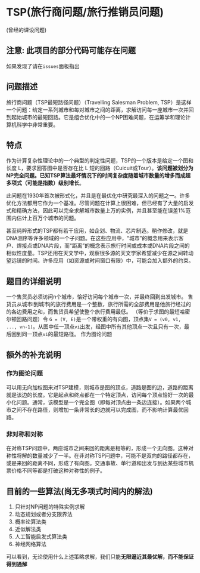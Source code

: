 # TSP(旅行商问题/旅行推销员问题)
(曾经的课设问题)

## 注意: 此项目的部分代码可能存在问题

如果发现了请在`issues`面板指出

## 问题描述

旅行商问题（TSP最短路径问题）（Travelling Salesman Problem, TSP）是这样一个问题：给定一系列城市和每对城市之间的距离，求解访问每一座城市一次并回到起始城市的最短回路。它是组合优化中的一个NP困难问题，在运筹学和理论计算机科学中非常重要。

## 特点

作为计算复杂性理论中的一个典型的判定性问题，TSP的一个版本是给定一个图和长度 L，要求回答图中是否存在比 L 短的回路（Cuicuit或Tour）。**该问题被划分为NP完全问题。已知TSP算法最坏情况下的时间复杂度随着城市数量的增多而成超多项式（可能是指数）级别增长**。

此问题在1930年首次被形式化，并且是在最优化中研究最深入的问题之一。许多优化方法都用它作为一个基准。尽管问题在计算上很困难，但已经有了大量的启发式和精确方法，因此可以完全求解城市数量上万的实例，并且甚至能在误差1%范围内估计上百万个城市的问题。

甚至纯粹形式的TSP都有若干应用，如企划、物流、芯片制造。稍作修改，就是DNA测序等许多领域的一个子问题。在这些应用中，“城市”的概念用来表示客户、焊接点或DNA片段，而“距离”的概念表示旅行时间或成本或DNA片段之间的相似性度量。TSP还用在天文学中，观察很多源的天文学家希望减少在源之间转动望远镜的时间。许多应用（如资源或时间窗口有限）中，可能会加入额外的约束。

## 题目的详细说明

一个售货员必须访问n个城市，恰好访问每个城市一次，并最终回到出发城市。
售货员从城市i到城市j的旅行费用是一个整数，旅行所需的全部费用是他旅行经过的的各边费用之和，而售货员希望使整个旅行费用最低。
（等价于求图的最短哈密尔顿回路问题）令 `G = (V, E)`是一个带权重的有向图，顶点集`V = (v0, v1, ..., vn-1)`。从图中任一顶点`vi`出发，经图中所有其他顶点一次且只有一次，最后回到同一顶点`vi`的最短路径。
作为图论问题

## 额外的补充说明

### 作为图论问题 

可以用无向加权图来对TSP建模，则城市是图的顶点，道路是图的边，道路的距离就是该边的长度。它是起点和终点都在一个特定顶点，访问每个顶点恰好一次的最小化问题。通常，该模型是一个完全图（即每对顶点由一条边连接）。如果两个城市之间不存在路径，则增加一条非常长的边就可以完成图，而不影响计算最优回路。

### 非对称和对称

在对称TSP问题中，两座城市之间来回的距离是相等的，形成一个无向图。这种对称性将解的数量减少了一半。在非对称TSP问题中，可能不是双向的路径都存在，或是来回的距离不同，形成了有向图。交通事故、单行道和出发与到达某些城市机票价格不同等都是打破这种对称性的例子。


## 目前的一些算法(尚无多项式时间内的解法)

1. 只针对NP问题的特殊实例求解
2. 动态规划或者分支限界法
3. 概率论算法类
4. 近似解法类
5. 人工智能启发式算法类
6. 神经网络算法

可以看到，无论使用什么上述策略求解，我们只能**无限逼近其最优解，而不能保证得到通解**